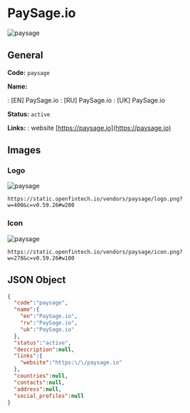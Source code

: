 
# PaySage.io 
![paysage](https://static.openfintech.io/vendors/paysage/logo.png?w=400&c=v0.59.26#w200)  

## General 
 
**Code:** `paysage` 
 
**Name:** 
 
:	[EN] PaySage.io 
:	[RU] PaySage.io 
:	[UK] PaySage.io 
 
**Status:** `active` 
 
**Links:** 
: website [https://paysage.io](https://paysage.io) 
 

## Images 

### Logo 
 
![paysage](https://static.openfintech.io/vendors/paysage/logo.png?w=400&c=v0.59.26#w200)  

```
https://static.openfintech.io/vendors/paysage/logo.png?w=400&c=v0.59.26#w200
```  

### Icon 
 
![paysage](https://static.openfintech.io/vendors/paysage/icon.png?w=278&c=v0.59.26#w100)  

```
https://static.openfintech.io/vendors/paysage/icon.png?w=278&c=v0.59.26#w100
```  

## JSON Object 

```json
{
  "code":"paysage",
  "name":{
    "en":"PaySage.io",
    "ru":"PaySage.io",
    "uk":"PaySage.io"
  },
  "status":"active",
  "description":null,
  "links":{
    "website":"https:\/\/paysage.io"
  },
  "countries":null,
  "contacts":null,
  "address":null,
  "social_profiles":null
}
```  
